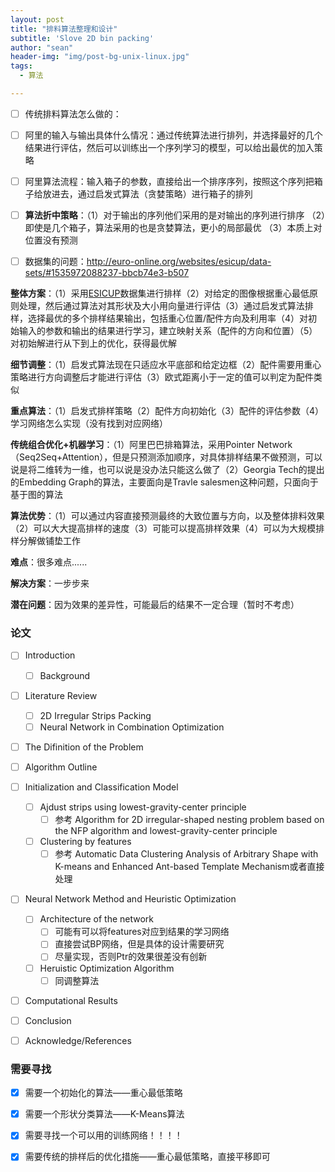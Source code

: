 ```yaml
---
layout: post
title: "排料算法整理和设计"
subtitle: 'Slove 2D bin packing'
author: "sean"
header-img: "img/post-bg-unix-linux.jpg"
tags:
  - 算法

---
```




- [ ] 传统排料算法怎么做的：
- [ ] 阿里的输入与输出具体什么情况：通过传统算法进行排列，并选择最好的几个结果进行评估，然后可以训练出一个序列学习的模型，可以给出最优的加入策略
- [ ] 阿里算法流程：输入箱子的参数，直接给出一个排序序列，按照这个序列把箱子给放进去，通过启发式算法（贪婪策略）进行箱子的排列
- [ ] **算法折中策略**：（1）对于输出的序列他们采用的是对输出的序列进行排序 （2）即使是几个箱子，算法采用的也是贪婪算法，更小的局部最优 （3）本质上对位置没有预测
- [ ] 数据集的问题：http://euro-online.org/websites/esicup/data-sets/#1535972088237-bbcb74e3-b507



**整体方案**：（1）采用[ESICUP](https://www.euro-online.org/websites/esicup/data-sets/#1535972088237-bbcb74e3-b507)数据集进行排样（2）对给定的图像根据重心最低原则处理，然后通过算法对其形状及大小用向量进行评估（3）通过启发式算法排样，选择最优的多个排样结果输出，包括重心位置/配件方向及利用率（4）对初始输入的参数和输出的结果进行学习，建立映射关系（配件的方向和位置）（5）对初始解进行从下到上的优化，获得最优解

**细节调整**：（1）启发式算法现在只适应水平底部和给定边框（2）配件需要用重心策略进行方向调整后才能进行评估（3）欧式距离小于一定的值可以判定为配件类似

**重点算法**：（1）启发式排样策略（2）配件方向初始化（3）配件的评估参数（4）学习网络怎么实现（没有找到对应网络）

**传统组合优化+机器学习**：（1）阿里巴巴排箱算法，采用Pointer Network（Seq2Seq+Attention），但是只预测添加顺序，对具体排样结果不做预测，可以说是将二维转为一维，也可以说是没办法只能这么做了（2）Georgia Tech的提出的Embedding Graph的算法，主要面向是Travle salesmen这种问题，只面向于基于图的算法 

**算法优势**：（1）可以通过内容直接预测最终的大致位置与方向，以及整体排料效果（2）可以大大提高排样的速度（3）可能可以提高排样效果（4）可以为大规模排样分解做铺垫工作

**难点**：很多难点......

**解决方案**：一步步来

**潜在问题**：因为效果的差异性，可能最后的结果不一定合理（暂时不考虑）



### 论文

- [ ] Introduction

  - [ ] Background

- [ ] Literature Review

  - [ ] 2D Irregular Strips Packing
  - [ ] Neural Network in Combination Optimization

- [ ] The Difinition of the Problem

- [ ] Algorithm Outline

- [ ] Initialization and Classification Model

  - [ ] Ajdust strips using lowest-gravity-center principle
    - [ ] 参考 Algorithm for 2D irregular-shaped nesting problem based on the NFP algorithm and lowest-gravity-center principle
  - [ ] Clustering by features
    - [ ] 参考 Automatic Data Clustering Analysis of Arbitrary Shape with K-means and Enhanced Ant-based Template Mechanism或者直接处理

- [ ] Neural Network Method and Heuristic Optimization

  - [ ] Architecture of the network
    - [ ] 可能有可以将features对应到结果的学习网络
    - [ ] 直接尝试BP网络，但是具体的设计需要研究
    - [ ] 尽量实现，否则Ptr的效果很差没有创新

  - [ ] Heruistic Optimization Algorithm
    - [ ] 同调整算法

- [ ] Computational Results

- [ ] Conclusion

- [ ] Acknowledge/References



### 需要寻找

- [x] 需要一个初始化的算法——重心最低策略
- [x] 需要一个形状分类算法——K-Means算法

- [x] 需要寻找一个可以用的训练网络！！！！
- [x] 需要传统的排样后的优化措施——重心最低策略，直接平移即可